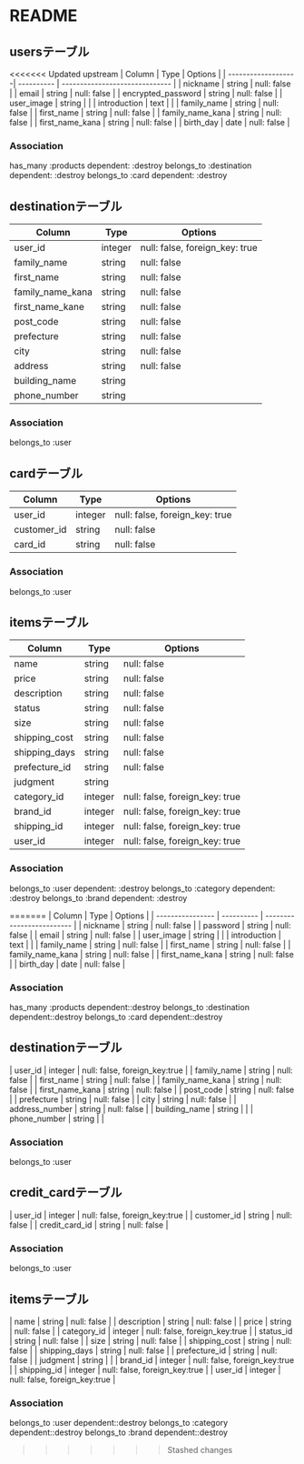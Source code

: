 # README

## usersテーブル

<<<<<<< Updated upstream
| Column             | Type       | Options                        |
| -------------------| ---------- | ------------------------------ |
| nickname           | string     | null: false                    |
| email              | string     | null: false                    |
| encrypted_password | string     | null: false                    |
| user_image         | string	    |                                |
| introduction	     | text       |                                |
| family_name	       | string	    | null: false                    |
| first_name         | string	    | null: false	                   |
| family_name_kana	 | string	    | null: false                    |
| first_name_kana    | string	    | null: false                    |
| birth_day	         | date	      | null: false                    |


### Association

 has_many :products dependent: :destroy
 belongs_to :destination dependent: :destroy
 belongs_to :card dependent: :destroy

## destinationテーブル

| Column             | Type       | Options                          |
| -------------------| ---------- | -------------------------------- |
| user_id            | integer    | null: false, foreign_key: true   |
| family_name	       | string	    | null: false                      |
| first_name	       | string	    | null: false                      |
| family_name_kana	 | string	    | null: false                      |
| first_name_kane    | string	    | null: false                      |
| post_code	         | string	    | null: false                      |
| prefecture	       | string	    | null: false                      |
| city	             | string	    | null: false                      |
| address	           | string	    | null: false                      |
| building_name	     | string     |                                  |
| phone_number	     | string     |                                  |

### Association

 belongs_to :user


 ## cardテーブル

| Column             | Type       | Options                          |
|--------------------| ---------- | -------------------------------- |
| user_id	           | integer	  | null: false, foreign_key: true   |
| customer_id	       | string	    | null: false                      |
| card_id	           | string	    | null: false                      |

### Association

belongs_to :user


## itemsテーブル

| Column             | Type       | Options                          |
|--------------------| ---------- | -------------------------------- |
| name	             | string     |	null: false                      |
| price	             | string	    | null: false                      |
| description	       | string	    | null: false                      |
| status	           | string	    | null: false                      |
| size	             | string	    | null: false                      |
| shipping_cost	     | string	    | null: false                      |
| shipping_days	     | string     |	null: false                      |
| prefecture_id	     | string	    | null: false                      |
| judgment	         | string     |                                  |
| category_id	       | integer	  | null: false, foreign_key: true   |
| brand_id	         | integer	  | null: false, foreign_key: true   |
| shipping_id	       | integer	  | null: false, foreign_key: true   |
| user_id	           | integer	  | null: false, foreign_key: true   |


### Association

belongs_to :user dependent: :destroy
belongs_to :category dependent: :destroy
belongs_to :brand dependent: :destroy

=======
| Column           | Type       | Options                   |
| ---------------- | ---------- | ------------------------- |
| nickname         | string     | null: false               |
| password         | string     | null: false               |
| email            | string     | null: false               |
| user_image       | string     |                           |
| introduction     | text       |                           |
| family_name      | string     | null: false               |
| first_name       | string     | null: false               |
| family_name_kana | string     | null: false               |
| first_name_kana  | string     | null: false               |
| birth_day        | date       | null: false               |

### Association

  has_many :products dependent::destroy
  belongs_to :destination dependent::destroy
  belongs_to :card dependent::destroy

## destinationテーブル

| user_id          | integer    | null: false, foreign_key:true |
| family_name      | string     | null: false                   |
| first_name       | string     | null: false                   |
| family_name_kana | string     | null: false                   |
| first_name_kana  | string     | null: false                   |
| post_code        | string     | null: false                   |
| prefecture       | string     | null: false                   |
| city             | string     | null: false                   |
| address_number   | string     | null: false                   |
| building_name    | string     |                               |
| phone_number     | string     |                               |

### Association
 
  belongs_to :user
  

## credit_cardテーブル

| user_id        | integer    | null: false, foreign_key:true |
| customer_id    | string     | null: false                   |
| credit_card_id | string     | null: false                   |

### Association
 
  belongs_to :user  

## itemsテーブル

| name          | string     | null: false                   |
| description   | string     | null: false                   |
| price         | string     | null: false                   |
| category_id   | integer    | null: false, foreign_key:true |
| status_id     | string     | null: false                   |
| size          | string     | null: false                   |
| shipping_cost | string     | null: false                   |
| shipping_days | string     | null: false                   |
| prefecture_id | string     | null: false                   |
| judgment      | string     |                               |
| brand_id      | integer    | null: false, foreign_key:true |
| shipping_id   | integer    | null: false, foreign_key:true | 
| user_id       | integer    | null: false, foreign_key:true | 

### Association

 belongs_to :user dependent::destroy
 belongs_to :category dependent::destroy
 belongs_to :brand dependent::destroy

>>>>>>> Stashed changes
